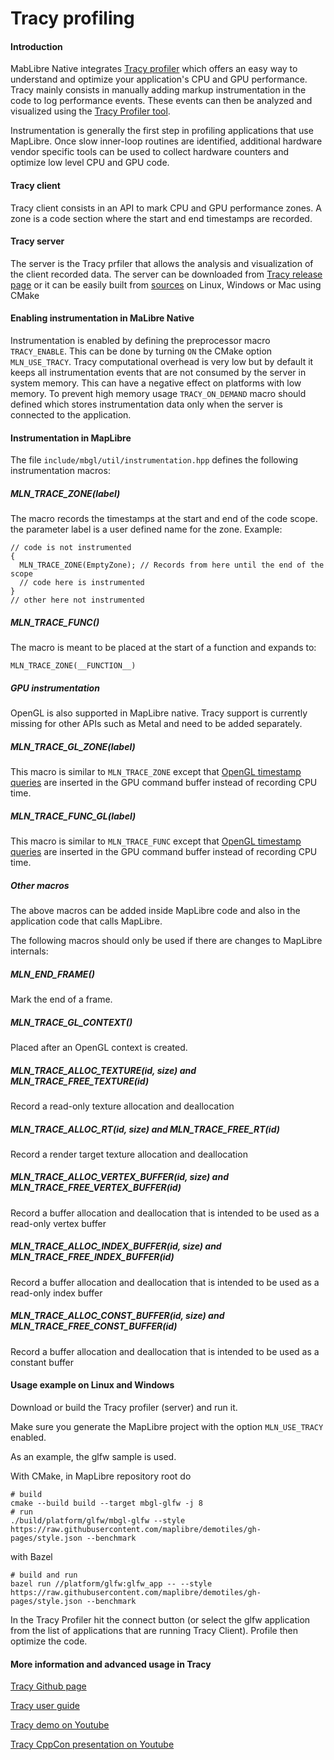 # Tracy profiling

#### Introduction

MabLibre Native integrates [Tracy profiler](https://github.com/wolfpld/tracy) which offers an easy way to understand and optimize your application's CPU and GPU performance.
Tracy mainly consists in manually adding markup instrumentation in the code to log performance events. These events can then be analyzed and visualized using the [Tracy Profiler tool](https://github.com/wolfpld/tracy/tree/master/profiler).

Instrumentation is generally the first step in profiling applications that use MapLibre. Once slow inner-loop routines are identified, additional hardware vendor specific tools can be used to collect hardware counters and optimize low level CPU and GPU code.

#### Tracy client

Tracy client consists in an API to mark CPU and GPU performance zones. A zone is a code section where the start and end timestamps are recorded.

#### Tracy server

The server is the Tracy prfiler that allows the analysis and visualization of the client recorded data.
The server can be downloaded from [Tracy release page](https://github.com/wolfpld/tracy/releases) or it can be easily built from [sources](https://github.com/wolfpld/tracy/tree/master/profiler) on Linux, Windows or Mac using CMake

#### Enabling instrumentation in MaLibre Native

Instrumentation is enabled by defining the preprocessor macro `TRACY_ENABLE`. This can be done by turning `ON` the CMake option `MLN_USE_TRACY`.
Tracy computational overhead is very low but by default it keeps all instrumentation events that are not consumed by the server in system memory. This can have a negative effect on platforms with low memory. To prevent high memory usage `TRACY_ON_DEMAND` macro should defined which stores instrumentation data only when the server is connected to the application.

#### Instrumentation in MapLibre

The file `include/mbgl/util/instrumentation.hpp` defines the following instrumentation macros:

##### MLN_TRACE_ZONE(label)
The macro records the timestamps at the start and end of the code scope. the parameter label is a user defined name for the zone. Example:

~~~
// code is not instrumented
{
  MLN_TRACE_ZONE(EmptyZone); // Records from here until the end of the scope
  // code here is instrumented
}
// other here not instrumented
~~~

##### MLN_TRACE_FUNC()
The macro is meant to be placed at the start of a function and expands to:
~~~
MLN_TRACE_ZONE(__FUNCTION__)
~~~

##### GPU instrumentation

OpenGL is also supported in MapLibre native. Tracy support is currently missing for other APIs such as Metal and need to be added separately.

##### MLN_TRACE_GL_ZONE(label)
This macro is similar to `MLN_TRACE_ZONE` except that [OpenGL timestamp queries](https://www.khronos.org/opengl/wiki/Query_Object) are inserted in the GPU command buffer instead of recording CPU time.

##### MLN_TRACE_FUNC_GL(label)
This macro is similar to `MLN_TRACE_FUNC` except that [OpenGL timestamp queries](https://www.khronos.org/opengl/wiki/Query_Object) are inserted in the GPU command buffer instead of recording CPU time.

##### Other macros

The above macros can be added inside MapLibre code and also in the application code that calls MapLibre.

The following macros should only be used if there are changes to MapLibre internals:

##### MLN_END_FRAME()
Mark the end of a frame.

##### MLN_TRACE_GL_CONTEXT()
Placed after an OpenGL context is created.

##### MLN_TRACE_ALLOC_TEXTURE(id, size) and MLN_TRACE_FREE_TEXTURE(id)
Record a read-only texture allocation and deallocation

##### MLN_TRACE_ALLOC_RT(id, size) and MLN_TRACE_FREE_RT(id)
Record a render target texture allocation and deallocation

##### MLN_TRACE_ALLOC_VERTEX_BUFFER(id, size) and MLN_TRACE_FREE_VERTEX_BUFFER(id)
Record a buffer allocation and deallocation that is intended to be used as a read-only vertex buffer

##### MLN_TRACE_ALLOC_INDEX_BUFFER(id, size) and MLN_TRACE_FREE_INDEX_BUFFER(id)
Record a buffer allocation and deallocation that is intended to be used as a read-only index buffer

##### MLN_TRACE_ALLOC_CONST_BUFFER(id, size) and MLN_TRACE_FREE_CONST_BUFFER(id)
Record a buffer allocation and deallocation that is intended to be used as a constant buffer


#### Usage example on Linux and Windows

Download or build the Tracy profiler (server) and run it.

Make sure you generate the MapLibre project with the option `MLN_USE_TRACY` enabled.

As an example, the glfw sample is used.

With CMake, in MapLibre repository root do
~~~
# build
cmake --build build --target mbgl-glfw -j 8
# run
./build/platform/glfw/mbgl-glfw --style https://raw.githubusercontent.com/maplibre/demotiles/gh-pages/style.json --benchmark
~~~
with Bazel
~~~
# build and run
bazel run //platform/glfw:glfw_app -- --style https://raw.githubusercontent.com/maplibre/demotiles/gh-pages/style.json --benchmark
~~~

In the Tracy Profiler hit the connect button (or select the glfw application from the list of applications that are running Tracy Client). Profile then optimize the code.

#### More information and advanced usage in Tracy

[Tracy Github page](https://github.com/wolfpld/tracy/)

[Tracy user guide](https://github.com/wolfpld/tracy/releases/latest/download/tracy.pdf)

[Tracy demo on Youtube](https://www.youtube.com/watch?v=fB5B46lbapc)

[Tracy CppCon presentation on Youtube](https://www.youtube.com/watch?v=ghXk3Bk5F2U&t=37s)

